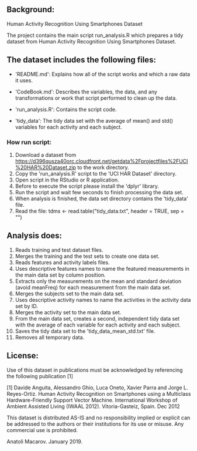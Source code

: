 ## Background:

Human Activity Recognition Using Smartphones Dataset

The project contains the main script run_analysis.R which prepares a tidy dataset from Human Activity Recognition Using Smartphones Dataset.

## The dataset includes the following files:
* 'README.md': Explains how all of the script works and which a raw data it uses.

* 'CodeBook.md': Describes the variables, the data, and any transformations or work that script performed to clean up the data.

* 'run_analysis.R': Contains the script code.

* 'tidy_data': The tidy data set with the average of mean() and std() variables for each activity and each subject.

### How run script:
1. Download a dataset from https://d396qusza40orc.cloudfront.net/getdata%2Fprojectfiles%2FUCI%20HAR%20Dataset.zip to the work directory.
2. Copy the 'run_analysis.R' script to the 'UCI HAR Dataset' directory.
3. Open script in the RStudio or R application.
4. Before to execute the script please install the 'dplyr' library.
5. Run the script and wait few seconds to finish processing the data set.
6. When analysis is finished, the data set directory contains the 'tidy_data' file.
7. Read the file: tdms <- read.table("tidy_data.txt", header = TRUE, sep = "")

## Analysis does:
1. Reads training and test dataset files.
2. Merges the training and the test sets to create one data set.
3. Reads features and activity labels files.
4. Uses descriptive features names to name the featured measurements in the main data set by column position.
5. Extracts only the measurements on the mean and standard deviation (avoid meanFreq) for each measurement from the main data set.
6. Merges the subjects set to the main data set.
7. Uses descriptive activity names to name the activities in the activity data set by ID.
8. Merges the activity set to the main data set.
9. From the main data set, creates a second, independent tidy data set with the average of each variable for each activity and each subject.
10. Saves the tidy data set to the 'tidy_data_mean_std.txt' file.
11. Removes all temporary data.

## License:
Use of this dataset in publications must be acknowledged by referencing the following publication [1]

[1] Davide Anguita, Alessandro Ghio, Luca Oneto, Xavier Parra and Jorge L. Reyes-Ortiz. Human Activity Recognition on Smartphones using a Multiclass Hardware-Friendly Support Vector Machine. International Workshop of Ambient Assisted Living (IWAAL 2012). Vitoria-Gasteiz, Spain. Dec 2012

This dataset is distributed AS-IS and no responsibility implied or explicit can be addressed to the authors or their institutions for its use or misuse. Any commercial use is prohibited.

Anatoli Macarov. January 2019.
